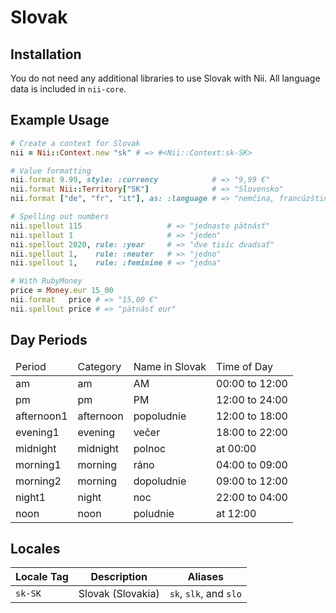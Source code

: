 <!-- This file has been generated. Source: languages/_template.md.erb -->

# Slovak

## Installation

You do not need any additional libraries to use Slovak with Nii.
All language data is included in `nii-core`.

## Example Usage

``` ruby
# Create a context for Slovak
nii = Nii::Context.new "sk" # => #<Nii::Context:sk-SK>

# Value formatting
nii.format 9.99, style: :currency            # => "9,99 €"
nii.format Nii::Territory["SK"]              # => "Slovensko"
nii.format ["de", "fr", "it"], as: :language # => "nemčina, francúzština a taliančina"

# Spelling out numbers
nii.spellout 115                   # => "jedna­sto pätnásť"
nii.spellout 1                     # => "jeden"
nii.spellout 2020, rule: :year     # => "dve tisíc dvadsať"
nii.spellout 1,    rule: :neuter   # => "jedno"
nii.spellout 1,    rule: :feminine # => "jedna"

# With RubyMoney
price = Money.eur 15_00
nii.format   price # => "15,00 €"
nii.spellout price # => "pätnásť eur"
```

## Day Periods


<table>
  <thead>
    <tr>
      <td>Period</td>
      <td>Category</td>
      <td>Name in Slovak</td>
      <td>Time of Day</td>
    </tr>
  </thead>
  <tbody>
    <tr>
      <td>am</td>
      <td>am</td>
      <td>AM</td>
      <td>00:00 to 12:00</td>
    </tr>
    <tr>
      <td>pm</td>
      <td>pm</td>
      <td>PM</td>
      <td>12:00 to 24:00</td>
    </tr>
    <tr>
      <td>afternoon1</td>
      <td>afternoon</td>
      <td>popoludnie</td>
      <td>12:00 to 18:00</td>
    </tr>
    <tr>
      <td>evening1</td>
      <td>evening</td>
      <td>večer</td>
      <td>18:00 to 22:00</td>
    </tr>
    <tr>
      <td>midnight</td>
      <td>midnight</td>
      <td>polnoc</td>
      <td>at 00:00</td>
    </tr>
    <tr>
      <td>morning1</td>
      <td>morning</td>
      <td>ráno</td>
      <td>04:00 to 09:00</td>
    </tr>
    <tr>
      <td>morning2</td>
      <td>morning</td>
      <td>dopoludnie</td>
      <td>09:00 to 12:00</td>
    </tr>
    <tr>
      <td>night1</td>
      <td>night</td>
      <td>noc</td>
      <td>22:00 to 04:00</td>
    </tr>
    <tr>
      <td>noon</td>
      <td>noon</td>
      <td>poludnie</td>
      <td>at 12:00</td>
    </tr>
  </tbody>
</table>



## Locales

<table>
  <thead>
    <tr>
      <th>Locale Tag</th>
      <th>Description</th>
      <th>Aliases</th>
    </tr>
  </thead>
  <tbody>
    <tr>
      <td><code>sk-SK</code></td>
      <td>Slovak (Slovakia)</td>
      <td><code>sk</code>, <code>slk</code>, and <code>slo</code></td>
    </tr>
  </tbody>
</table>

